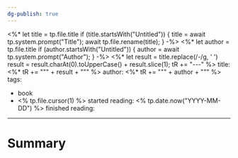```yaml
---
dg-publish: true
---
```

<%* let title = tp.file.title
  if (title.startsWith("Untitled")) {
    title = await tp.system.prompt("Title");
    await tp.file.rename(title);
  } 
-%>
<%* let author = tp.file.title
  if (author.startsWith("Untitled")) {
    author = await tp.system.prompt("Author");
  } 
-%>
<%*
  let result = title.replace(/-/g, ' ')
  result = result.charAt(0).toUpperCase() + result.slice(1);
  tR += "---"
%>
title:  <%* tR += "\"" + result + "\"" %>
author:  <%* tR += "\"" + author + "\"" %>
tags:
- book
- <% tp.file.cursor(1) %>
started reading: <% tp.date.now("YYYY-MM-DD") %>
finished reading: 

---

# Summary
